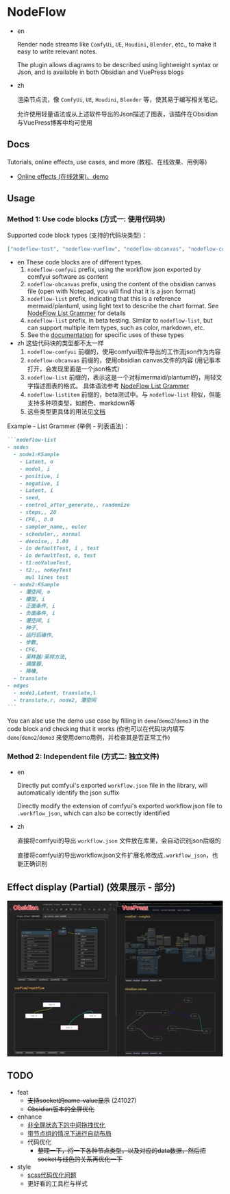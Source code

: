 # NodeFlow

- en

  Render node streams like `ComfyUi`, `UE`, `Houdini`, `Blender`, etc., to make it easy to write relevant notes.

  The plugin allows diagrams to be described using lightweight syntax or Json, and is available in both Obsidian and VuePress blogs
- zh
  
  渲染节点流，像 `ComfyUi`, `UE`, `Houdini`, `Blender` 等，使其易于编写相关笔记。

  允许使用轻量语法或从上述软件导出的Json描述了图表，该插件在Obsidian与VuePress博客中均可使用
  
## Docs

Tutorials, online effects, use cases, and more (教程、在线效果、用例等)

- [Online effects (在线效果)、demo](https://linczero.github.io/MdNote_Public/ProductDoc/Plugin/NodeFlow/README.show.html)

## Usage

### Method 1: Use code blocks (方式一: 使用代码块)

Supported code block types (支持的代码块类型)：

```json
["nodeflow-test", "nodeflow-vueflow", "nodeflow-obcanvas", "nodeflow-comfyui", "nodeflow-list", "nodeflow-listitem"]
```

- en
  These code blocks are of different types.
  1. `nodeflow-comfyui` prefix, using the workflow json exported by comfyui software as content
  2. `nodeflow-obcanvas` prefix, using the content of the obsidian canvas file (open with Notepad, you will find that it is a json format)
  3. `nodeflow-list` prefix, indicating that this is a reference mermaid/plantuml, using light text to describe the chart format.
    See [NodeFlow List Grammer](https://linczero.github.io/MdNote_Public/ProductDoc/Plugin/NodeFlow/docs/zh/NodeFlow%20List%20Grammer.html) for details
  4. `nodeflow-list` prefix, in beta testing. Similar to `nodeflow-list`, but can support multiple item types, such as color, markdown, etc.
  5. See the [documentation](https://linczero.github.io/MdNote_Public/ProductDoc/Plugin/NodeFlow/README.show.html) for specific uses of these types
- zh
  这些代码块的类型都不太一样
  1. `nodeflow-comfyui` 前缀的，使用comfyui软件导出的工作流json作为内容
  2. `nodeflow-obcanvas` 前缀的，使用obsidian canvas文件的内容 (用记事本打开，会发现里面是一个json格式)
  3. `nodeflow-list` 前缀的，表示这是一个对标mermaid/plantuml的，用轻文字描述图表的格式。
    具体语法参考 [NodeFlow List Grammer](https://linczero.github.io/MdNote_Public/ProductDoc/Plugin/NodeFlow/docs/zh/NodeFlow%20List%20Grammer.html)
  4. `nodeflow-listitem` 前缀的，beta测试中。与 `nodeflow-list` 相似，但能支持多种项类型，如颜色、markdown等
  5. 这些类型更具体的用法见[文档](https://linczero.github.io/MdNote_Public/ProductDoc/Plugin/NodeFlow/README.show.htm)

Example - List Grammer (举例 - 列表语法)：

````md
```nodeflow-list
- nodes
  - node1:KSample
    - Latent, o
    - model, i
    - positive, i
    - negative, i
    - Latent, i
    - seed,
    - control_after_generate,, randomize
    - steps,, 20
    - CFG,, 8.0
    - sampler_name,, euler
    - scheduler,, normal
    - denoise,, 1.00
    - io defaultTest, i , test
    - io defaultTest, o, test
    - t1:noValueTest,
    - t2:,, noKeyTest
      mul lines test
  - node2:KSample
    - 潜空间, o
    - 模型, i
    - 正面条件, i
    - 负面条件, i
    - 潜空间, i
    - 种子,
    - 运行后操作,
    - 步数,
    - CFG,
    - 采样器/采样方法,
    - 调度器,
    - 降噪,
  - translate
- edges
  - node1,Latent, translate,l
  - translate,r, node2, 潜空间
```
````

You can alse use the demo use case by filling in `demo`/`demo2`/`demo3` in the code block and checking that it works (你也可以在代码块内填写 `demo`/`demo2`/`demo3` 来使用demo用例，并检查其是否正常工作)

### Method 2: Independent file (方式二: 独立文件)

- en
  
  Directly put comfyui's exported `workflow.json` file in the library, will automatically identify the json suffix

  Directly modify the extension of comfyui's exported workflow.json file to `.workflow_json`, which can also be correctly identified
- zh
  
  直接将comfyui的导出 `workflow.json` 文件放在库里，会自动识别json后缀的
  
  直接将comfyui的导出workflow.json文件扩展名修改成`.workflow_json`，也能正确识别

## Effect display (Partial) (效果展示 - 部分)

![](./docs/image.png)

## TODO

- feat
  - ~~支持socket的name-value显示~~ (241027)
  - ~~Obsidian版本的全屏优化~~
- enhance
  - [非全屏状态下的中间拖拽优化](https://github.com/bcakmakoglu/vue-flow/issues/1557)
  - [带节点组的情况下进行自动布局](https://github.com/bcakmakoglu/vue-flow/discussions/1658)
  - 代码优化
    - ~~整理一下，捋一下各种节点类型，以及对应的data数据，然后把socket与线色的关系再优化一下~~
- style
  - [scss代码优化问题](ttps://github.com/pipe01/esbuild-plugin-vue3/issues/30)
  - 更好看的工具栏与样式
